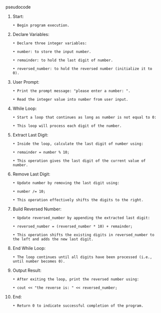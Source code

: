 pseudocode

1. Start:

       • Begin program execution.

2. Declare Variables:

       • Declare three integer variables:

       • number: to store the input number.

       • remainder: to hold the last digit of number.

       • reversed_number: to hold the reversed number (initialize it to 0).

3. User Prompt:

       • Print the prompt message: "please enter a number: ".

       • Read the integer value into number from user input.

4. While Loop:

       • Start a loop that continues as long as number is not equal to 0:

       • This loop will process each digit of the number.

5. Extract Last Digit:

       • Inside the loop, calculate the last digit of number using:

       • remainder = number % 10;

       • This operation gives the last digit of the current value of number.

6. Remove Last Digit:

       • Update number by removing the last digit using:

       • number /= 10;

       • This operation effectively shifts the digits to the right.

7. Build Reversed Number:

       • Update reversed_number by appending the extracted last digit:

       • reversed_number = (reversed_number * 10) + remainder;

       • This operation shifts the existing digits in reversed_number to the left and adds the new last digit.

8. End While Loop:

       • The loop continues until all digits have been processed (i.e., until number becomes 0).

9. Output Result:

       • After exiting the loop, print the reversed number using:

       • cout << "the reverse is: " << reversed_number;

10. End:

        • Return 0 to indicate successful completion of the program.
